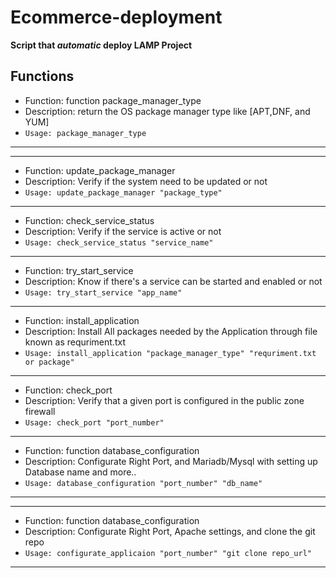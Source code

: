 # Ecommerce-deployment

**Script that _automatic_ deploy LAMP Project** 

## Functions

- Function: function package_manager_type
- Description: return the OS package manager type like [APT,DNF, and YUM]
- `Usage: package_manager_type`
---

---
- Function: update_package_manager
- Description: Verify if the system need to be updated or not
- `Usage: update_package_manager "package_type"`

---
- Function: check_service_status
- Description: Verify if the service is active or not
- `Usage: check_service_status "service_name"`
---

- Function: try_start_service
- Description: Know if there's a service can be started and enabled or not
- `Usage: try_start_service "app_name"`
---

- Function: install_application
- Description: Install All packages needed by the Application through file known as requriment.txt
- `Usage: install_application "package_manager_type" "requriment.txt or package"`
---

- Function: check_port
- Description: Verify that a given port is configured in the public zone firewall
- `Usage: check_port "port_number"`
---

- Function: function database_configuration
- Description: Configurate Right Port, and Mariadb/Mysql with setting up Database name and more..
- `Usage: database_configuration "port_number" "db_name"`
---


---
- Function: function database_configuration
- Description: Configurate Right Port, Apache settings, and clone the git repo
- `Usage: configurate_applicaion "port_number" "git clone repo_url"`
---
